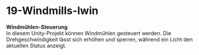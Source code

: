 # 19-Windmills-lwin
**Windmühlen-Steuerung**  
In diesem Unity-Projekt können Windmühlen gesteuert werden. Die Drehgeschwindigkeit lässt sich erhöhen und sperren, während ein Licht den aktuellen Status anzeigt.
